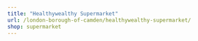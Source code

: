 ```yaml
---
title: "Healthywealthy Supermarket"
url: /london-borough-of-camden/healthywealthy-supermarket/
shop: supermarket
---
```

